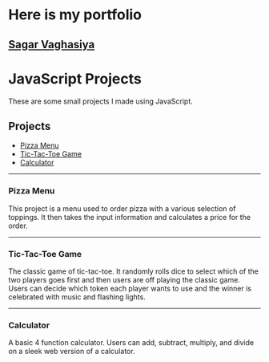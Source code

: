 # Here is my portfolio
## [Sagar Vaghasiya](./JS_Portfolio_Student/sample_index.html)
# JavaScript Projects

These are some small projects I made using JavaScript.

## Projects

- [Pizza Menu](./Basic%20JavaScript%20Projects/Pizza_project/pizza.html)
- [Tic-Tac-Toe Game](./BasicJavaScriptProjects/TicTacToe/TicTacToe.html)
- [Calculator](./BasicJavaScriptProjects/calculator/calculator.html)

---

### Pizza Menu

This project is a menu used to order pizza with a various selection of toppings. It then takes the input information and calculates a price for the order.

---

### Tic-Tac-Toe Game

The classic game of tic-tac-toe. It randomly rolls dice to select which of the two players goes first and then users are off playing the classic game. Users can decide which token each player wants to use and the winner is celebrated with music and flashing lights.

---

### Calculator

A basic 4 function calculator. Users can add, subtract, multiply, and divide on a sleek web version of a calculator.
